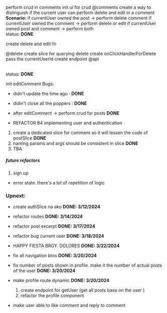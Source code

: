 perform crud in comments
init ui for crud @comments
create a way to distinguish if the current user can perform delete and edit in a comment
<br><b>Scenario:</b>
if currentUser owned the post -> perform delete comment
if currentUser owned the comment -> perform delete or edit
if currentUser owned post and comment -> perform both
<br>
status: <b>DONE</b>
<br>

create delete and edit fn

@delete
create slice for querying delete
create onClickHandlerForDelete
pass the currentUserId
create endpoint @api

<br>
status: <b>DONE</b>
<br>

init editComment
Bugs:

- didn't update the time ago : <b>DONE</b>
- didin't close all the poppers : <b>DONE</b>

- after editComment -> perform crud for posts <b>DONE</b>

- REFACTOR B4 implementing user and authentication

1. create a dedicated slice for comment so it will lessen the code of postSlice <b>DONE</b>
2. naming params and args should be consistent in slice <b>DONE</b>
3. TBA

##### future refactors

1. sign up

- error state. there's a lot of repetition of logic

### Upnext:

- create authSlice na ako <b>DONE: 3/12/2024</b>
- refactor routes <b>DONE: 3/14/2024</b>
- refactor post excerpt <b>DONE: 3/17/2024</b>
- refactor bug current user <b>DONE: 3/18/2024</b>
- HAPPY FIESTA BRGY. DOLORES <b>DONE: 3/22/2024</b>

- fix all navigation btns <b>DONE: 3/20/2024</b>
- fix number of posts shown in profile. make it the number of actual posts of the user <b>DONE: 3/20/2024</b>
- make profile route dynamic <b>DONE: 3/20/2024</b>
  1. create endpoint for getUser (get all posts base on the user )
  2. refactor the profile component
- make user able to like comment and reply to comment
